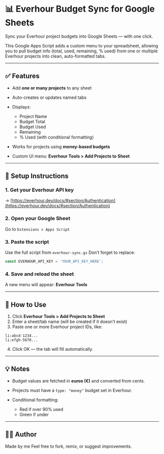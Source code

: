 # 📊 Everhour Budget Sync for Google Sheets

Sync your Everhour project budgets into Google Sheets — with one click.

This Google Apps Script adds a custom menu to your spreadsheet, allowing you to pull budget info (total, used, remaining, % used) from one or multiple Everhour projects into clean, auto-formatted tabs.

---

## ✅ Features

* Add **one or many projects** to any sheet
* Auto-creates or updates named tabs
* Displays:

  * Project Name
  * Budget Total
  * Budget Used
  * Remaining
  * % Used (with conditional formatting)
* Works for projects using **money-based budgets**
* Custom UI menu: **Everhour Tools > Add Projects to Sheet**

---

## 🚀 Setup Instructions

### 1. Get your Everhour API key

→ [https://everhour.dev/docs/#section/Authentication](https://everhour.dev/docs/#section/Authentication)

### 2. Open your Google Sheet

Go to `Extensions > Apps Script`

### 3. Paste the script

Use the full script from `everhour-sync.gs`
Don’t forget to replace:

```javascript
const EVERHOUR_API_KEY = 'YOUR_API_KEY_HERE';
```

### 4. Save and reload the sheet

A new menu will appear: **Everhour Tools**

---

## 💎 How to Use

1. Click **Everhour Tools > Add Projects to Sheet**
2. Enter a sheet/tab name (will be created if it doesn’t exist)
3. Paste one or more Everhour project IDs, like:

```
li:abcd-1234...
li:efgh-5678...
```

4. Click OK — the tab will fill automatically.

---

## 💡 Notes

* Budget values are fetched in **euros (€)** and converted from cents.
* Projects must have a `type: "money"` budget set in Everhour.
* Conditional formatting:

  * Red if over 90% used
  * Green if under

---

## 🧑‍💼 Author

Made by me
Feel free to fork, remix, or suggest improvements.
